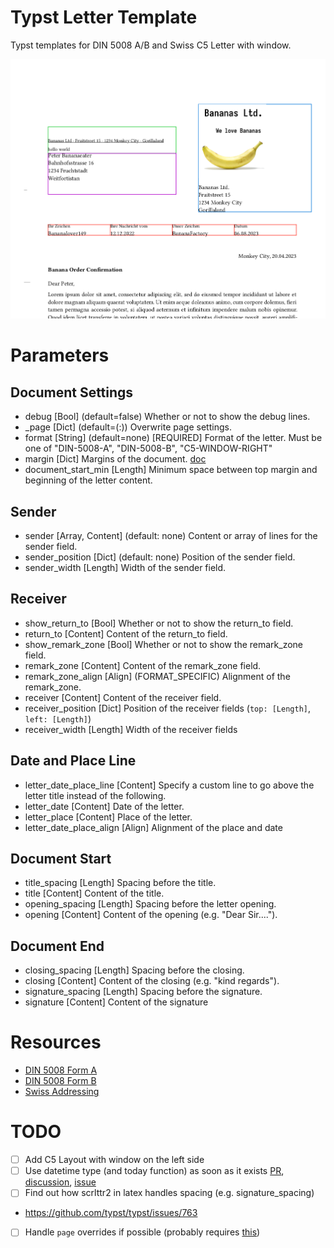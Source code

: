 # Typst Letter Template

Typst templates for DIN 5008 A/B and Swiss C5 Letter with window.

![](preview.png)
 
# Parameters

## Document Settings

 - debug [Bool] (default=false)
   Whether or not to show the debug lines.
 - _page [Dict] (default=(:))
   Overwrite page settings.
 - format [String] (default=none) [REQUIRED]
   Format of the letter. Must be one of "DIN-5008-A", "DIN-5008-B", "C5-WINDOW-RIGHT"
 - margin [Dict] 
   Margins of the document. [doc](https://typst.app/docs/reference/layout/page/#parameters--margin)
 - document_start_min [Length] 
   Minimum space between top margin and beginning of the letter content.
   
## Sender

 - sender [Array, Content] (default: none)
   Content or array of lines for the sender field. 
 - sender_position [Dict] (default: none)
   Position of the sender field.
 - sender_width [Length]
   Width of the sender field.

## Receiver

 - show_return_to [Bool]
   Whether or not to show the return_to field.
 - return_to [Content]
   Content of the return_to field.
 - show_remark_zone [Bool]
   Whether or not to show the remark_zone field.
 - remark_zone [Content]
   Content of the remark_zone field.
 - remark_zone_align [Align] (FORMAT_SPECIFIC)
   Alignment of the remark_zone.
 - receiver [Content]
   Content of the receiver field.
 - receiver_position [Dict]
   Position of the receiver fields (`top: [Length]`, `left: [Length]`) 
 - receiver_width [Length]
   Width of the receiver fields

## Date and Place Line

 - letter_date_place_line [Content]
   Specify a custom line to go above the letter title instead of the following.
 - letter_date [Content]
   Date of the letter.
 - letter_place [Content]
   Place of the letter.
 - letter_date_place_align [Align]
   Alignment of the place and date
   
## Document Start

 - title_spacing [Length]
   Spacing before the title.
 - title [Content]
   Content of the title.
 - opening_spacing [Length]
   Spacing before the letter opening.
 - opening [Content]
   Content of the opening (e.g. "Dear Sir....").
   
## Document End
 - closing_spacing [Length]
   Spacing before the closing.
 - closing [Content]
   Content of the closing (e.g. "kind regards").
 - signature_spacing [Length]
   Spacing before the signature.
 - signature [Content]
   Content of the signature

# Resources

 - [DIN 5008 Form A](https://de.wikipedia.org/wiki/DIN_5008#/media/Datei:DIN_5008,_Form_A.svg)
 - [DIN 5008 Form B](https://de.wikipedia.org/wiki/DIN_5008#/media/Datei:DIN_5008_Form_B.svg)
 - [Swiss
   Addressing](https://www.post.ch/-/media/portal-opp/pm/dokumente/briefe-spezifikation-gestaltung.pdf?sc_lang=de&hash=BB181E74C5D3A0D1D49A954793EA670A)


# TODO
 - [ ] Add C5 Layout with window on the left side
 - [ ] Use datetime type (and today function) as soon as it exists
   [PR](https://github.com/typst/typst/pull/435),
   [discussion](https://github.com/typst/typst/issues/303),
   [issue](https://github.com/typst/typst/issues/204)
 - [ ] Find out how scrlttr2 in latex handles spacing (e.g. signature_spacing)
 - https://github.com/typst/typst/issues/763
 - [ ] Handle `page` overrides if possible (probably requires [this](https://github.com/typst/typst/issues/763))
